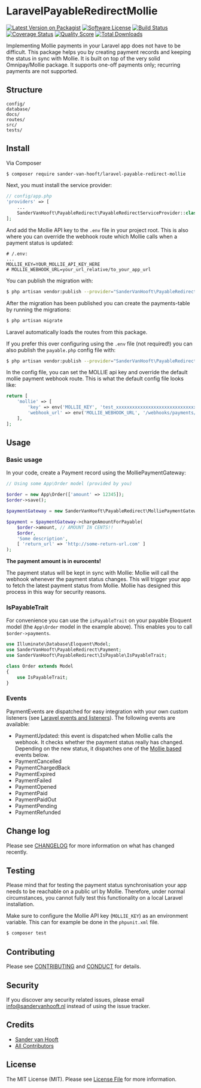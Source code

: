 # LaravelPayableRedirectMollie

[![Latest Version on Packagist][ico-version]][link-packagist]
[![Software License][ico-license]](LICENSE.md)
[![Build Status][ico-travis]][link-travis]
[![Coverage Status][ico-scrutinizer]][link-scrutinizer]
[![Quality Score][ico-code-quality]][link-code-quality]
[![Total Downloads][ico-downloads]][link-downloads]

Implementing Mollie payments in your Laravel app does not have to be difficult. This package helps you by creating payment records and keeping the status in sync with Mollie. It is built on top of the very solid Omnipay/Mollie package. It supports one-off payments only; recurring payments are not supported.

## Structure

```        
config/
database/
docs/
routes/
src/
tests/
```

## Install

Via Composer

``` bash
$ composer require sander-van-hooft/laravel-payable-redirect-mollie
```

Next, you must install the service provider:

``` php
// config/app.php
'providers' => [
    ...
    SanderVanHooft\PayableRedirect\PayableRedirectServiceProvider::class,
];
```

And add the Mollie API key to the `.env` file in your project root.
This is also where you can override the webhook route which Mollie calls when a payment status is updated:
``` env
# /.env:
...
MOLLIE_KEY=YOUR_MOLLIE_API_KEY_HERE
# MOLLIE_WEBHOOK_URL=your_url_relative/to_your_app_url
```

You can publish the migration with:

``` bash
$ php artisan vendor:publish --provider="SanderVanHooft\PayableRedirect\PayableRedirectServiceProvider" --tag="migrations"
```

After the migration has been published you can create the payments-table by running the migrations:

``` bash
$ php artisan migrate
```

Laravel automatically loads the routes from this package.

If you prefer this over configuring using the `.env` file (not required!) you can also publish the `payable.php` config file with:

``` bash
$ php artisan vendor:publish --provider="SanderVanHooft\PayableRedirect\PayableRedirectServiceProvider" --tag="config"
```

In the config file, you can set the MOLLIE api key and override the default mollie payment webhook route. This is what the default config file looks like:

``` php
return [
    'mollie' => [
        'key' => env('MOLLIE_KEY', 'test_xxxxxxxxxxxxxxxxxxxxxxxxxxxxxx'),
        'webhook_url' => env('MOLLIE_WEBHOOK_URL', '/webhooks/payments/mollie'),
    ],
];
```

## Usage

### Basic usage
In your code, create a Payment record using the MolliePaymentGateway:

``` php
// Using some App\Order model (provided by you)

$order = new App\Order(['amount' => 12345]);
$order->save();

$paymentGateway = new SanderVanHooft\PayableRedirect\MolliePaymentGateway;

$payment = $paymentGateway->chargeAmountForPayable(
    $order->amount, // AMOUNT IN CENTS!!
    $order,
    'Some description',
    [ 'return_url' => 'http://some-return-url.com' ]
);
```

__The payment amount is in eurocents!__

The payment status will be kept in sync with Mollie: Mollie will call the webhook whenever the payment status changes. This will trigger your app to fetch the latest payment status from Mollie. Mollie has designed this process in this way for security reasons.

### IsPayableTrait
For convenience you can use the `isPayableTrait` on your payable Eloquent model (the `App\Order` model in the example above). This enables you to call `$order->payments`.

``` php
use Illuminate\Database\Eloquent\Model;
use SanderVanHooft\PayableRedirect\Payment;
use SanderVanHooft\PayableRedirect\IsPayable\IsPayableTrait;

class Order extends Model
{
    use IsPayableTrait;
}
```

### Events
PaymentEvents are dispatched for easy integration with your own custom listeners (see [Laravel events and listeners](https://laravel.com/docs/5.4/events)). The following events are available:

- PaymentUpdated: this event is dispatched when Mollie calls the webhook. It checks whether the payment status really has changed. Depending on the new status, it dispatches one of the [Mollie based](https://www.mollie.com/nl/docs/status) events below.
- PaymentCancelled
- PaymentChargedBack
- PaymentExpired
- PaymentFailed
- PaymentOpened
- PaymentPaid
- PaymentPaidOut
- PaymentPending
- PaymentRefunded

## Change log

Please see [CHANGELOG](CHANGELOG.md) for more information on what has changed recently.

## Testing

Please mind that for testing the payment status synchronisation your app needs to be reachable on a public url by Mollie. Therefore, under normal circumstances, you cannot fully test this functionality on a local Laravel installation.

Make sure to configure the Mollie API key (`MOLLIE_KEY`) as an environment variable. This can for example be done in the `phpunit.xml` file.

``` bash
$ composer test
```

## Contributing

Please see [CONTRIBUTING](CONTRIBUTING.md) and [CONDUCT](CONDUCT.md) for details.

## Security

If you discover any security related issues, please email info@sandervanhooft.nl instead of using the issue tracker.

## Credits

- [Sander van Hooft][link-author]
- [All Contributors][link-contributors]

## License

The MIT License (MIT). Please see [License File](LICENSE.md) for more information.

[ico-version]: https://img.shields.io/packagist/v/sander-van-hooft/laravel-payable-redirect-mollie.svg?style=flat-square
[ico-license]: https://img.shields.io/badge/license-MIT-brightgreen.svg?style=flat-square
[ico-travis]: https://img.shields.io/travis/sander-van-hooft/laravel-payable-redirect-mollie/master.svg?style=flat-square
[ico-scrutinizer]: https://img.shields.io/scrutinizer/coverage/g/sander-van-hooft/laravel-payable-redirect-mollie.svg?style=flat-square
[ico-code-quality]: https://img.shields.io/scrutinizer/g/sander-van-hooft/laravel-payable-redirect-mollie.svg?style=flat-square
[ico-downloads]: https://img.shields.io/packagist/dt/sander-van-hooft/laravel-payable-redirect-mollie.svg?style=flat-square

[link-packagist]: https://packagist.org/packages/sander-van-hooft/laravel-payable-redirect-mollie
[link-travis]: https://travis-ci.org/sander-van-hooft/laravel-payable-redirect-mollie
[link-scrutinizer]: https://scrutinizer-ci.com/g/sander-van-hooft/laravel-payable-redirect-mollie/code-structure
[link-code-quality]: https://scrutinizer-ci.com/g/sander-van-hooft/laravel-payable-redirect-mollie
[link-downloads]: https://packagist.org/packages/sander-van-hooft/laravel-payable-redirect-mollie
[link-author]: https://github.com/sandervanhooft
[link-contributors]: ../../contributors
